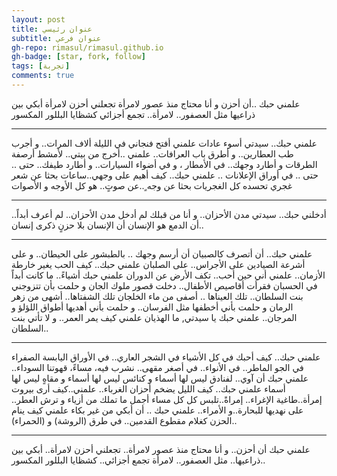 ```yaml
---
layout: post
title: عنوان رئيسي
subtitle: عنوان فرعي
gh-repo: rimasul/rimasul.github.io
gh-badge: [star, fork, follow]
tags: [تجربة]
comments: true
---
```


علمني حبك ..أن أحزن
و أنا محتاج منذ عصور
لامرأة تجعلني أحزن
لامرأة أبكي بين ذراعيها
مثل العصفور..
لامرأة.. تجمع أجزائي
كشظايا البللور المكسور
***
علمني حبك.. سيدتي
أسوء عادات
علمني أفتح فنجاني
في الليلة ألاف المرات..
و أجرب طب العطارين..
و أطرق باب العرافات..
علمني ..أخرج من بيتي..
لأمشط أرصفة الطرقات
و أطارد وجهك..
في الأمطار ، و في أضواء السيارات..
و أطارد طيفك..
حتى .. حتى ..
في أوراق الإعلانات ..
علمني حبك..
كيف أهيم على وجهي..ساعات
بحثا عن شعر غجري
تحسده كل الغجريات
بحثا عن وجه ٍ..عن صوتٍ..
هو كل الأوجه و الأصوات
***
أدخلني حبك.. سيدتي
مدن الأحزان..
و أنا من قبلك لم أدخل
مدن الأحزان..
لم أعرف أبداً..
أن الدمع هو الإنسان
أن الإنسان بلا حزنٍ
ذكرى إنسان..
***
علمني حبك..
أن أتصرف كالصبيان
أن أرسم وجهك ..
بالطبشور على الحيطان..
و على أشرعة الصيادين
على الأجراس..
على الصلبان
علمني حبك..
كيف الحب يغير خارطة الأزمان..
علمني أني حين أحب..
تكف الأرض عن الدوران
علمني حبك أشياءً..
ما كانت أبداً في الحسبان
فقرأت أقاصيص الأطفال..
دخلت قصور ملوك الجان
و حلمت بأن تتزوجني
بنت السلطان..
تلك العيناها .. أصفى من ماء الخلجان
تلك الشفتاها.. أشهى من زهر الرمان
و حلمت بأني أخطفها
مثل الفرسان..
و حلمت بأني أهديها
أطواق اللؤلؤ و المرجان..
علمني حبك يا سيدتي, ما الهذيان
علمني كيف يمر العمر..
و لا تأتي بنت السلطان..
***
علمني حبك..
كيف أحبك في كل الأشياء
في الشجر العاري..
في الأوراق اليابسة الصفراء
في الجو الماطر.. في الأنواء..
في أصغر مقهى..
نشرب فيه، مساءً، قهوتنا السوداء..
علمني حبك أن آوي..
لفنادق ليس لها أسماء
و كنائس ليس لها أسماء
و مقاهٍ ليس لها أسماء
علمني حبك..
كيف الليل يضخم أحزان الغرباء..
علمني..كيف أرى بيروت
إمرأة..طاغية الإغراء..
إمراةً..تلبس كل كل مساء
أجمل ما تملك من أزياء
و ترش العطر.. على نهديها
للبحارة..و الأمراء..
علمني حبك ..
أن أبكي من غير بكاء
علمني كيف ينام الحزن
كغلام مقطوع القدمين..
في طرق (الروشة) و (الحمراء)..
***
علمني حبك أن أحزن..
و أنا محتاج منذ عصور
لامرأة.. تجعلني أحزن
لامرأة.. أبكي بين ذراعيها..
مثل العصفور..
لامرأة تجمع أجزائي..
كشظايا البللور المكسور..